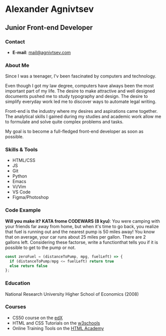 
# Alexander Agnivtsev
## Junior Front-end Developer

### Contact
- **E-mail**: mail@agnivtsev.com

### About Me
Since I was a teenager, I'v been fascinated by computers and technology.

Even though I got my law degree, computers have always been the most important part of my life. The desire to make attractive and well designed documents pushed me to study typography and design. The desire to simplify everyday work led me to discover ways to automate legal writing.

Front-end is the industry where my desires and aspirations came together. The analytical skills I gained during my studies and academic work allow me to formulate and solve quite complex problems and tasks.

My goal is to become a full-fledged front-end developer as soon as possible.

### Skills & Tools
- HTML/CSS
- JS
- Git
- Python
- Emacs
- Vi/Vim
- VS Code
- Figma/Photoshop

### Code Example
**Will you make it? KATA frome CODEWARS (8 kyu)**: You were camping with your friends far away from home, but when it's time to go back, you realize that fuel is running out and the nearest pump is 50 miles away! You know that on average, your car runs about 25 miles per gallon. There are 2 gallons left. Considering these factorse, write a functionthat tells you if it is possible to get to the pump or not.
```js
const zeroFuel = (distanceToPump, mpg, fuelLeft) => {
  if (distanceToPump/mpg <= fuelLeft) return true
  else return false
};
```

### Education
National Research University Higher School of Economics (2008)

### Courses
- CS50 course on the [edX](https://www.edx.org/cs50)
- HTML and CSS Tutorials on the [w3schools](https://www.w3schools.com)
- Online Training Tools on the [HTML Academy](https://www.htmlacademy.ru/study)
